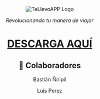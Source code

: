 <div align="center">
   <img src="https://github.com/user-attachments/assets/24584832-76db-4f45-b26d-90bbb7488401" alt="TeLlevoAPP Logo">   
   <p><i>Revolucionando tu manera de viajar</i></p>

  <h1>
    <a href="https://raw.githubusercontent.com/Pestyzz/TeLlevoApp/master/apk/TeLlevoAPP.apk" download="TeLlevoAPP.apk">DESCARGA AQUÍ</a>
  </h1>
  <h2>👥 Colaboradores</h2>
  <p>Bastián Ñiripil</p>
  <p>Luis Perez</p>
</div>
